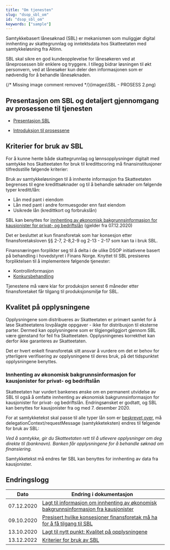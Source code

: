 ```yaml
---
title: "Om tjenesten"
slug: "dsop_sbl_om"
id: "dsop_sbl_om"
keywords: ["sample"]
---
```


Samtykkebasert lånesøknad (SBL) er mekanismen som muliggjør digital innhenting av skattegrunnlag og inntektsdata hos Skatteetaten med samtykkeløsning fra Altinn.

SBL skal sikre en god kundeopplevelse for lånesøkeren ved at låneprosessen blir enklere og tryggere. I tillegg bidrar løsningen til økt personvern, ved at lånesøker kun deler den informasjonen som er nødvendig for å behandle lånesøknaden.

\{/* Missing image comment removed */\}(images\SBL - PROSESS 2.png)

## Presentasjon om SBL og detaljert gjennomgang av prosessene til tjenesten

* [Presentasjon SBL](assets/SBL-Introduksjon-til-SBL.pdf)

* [Introduksjon til prosessene](assets/SBL-presentasjon.pdf)

## Kriterier for bruk av SBL

For å kunne hente både skattegrunnlag og lønnsopplysninger digitalt med samtykke hos Skatteetaten for bruk til kredittscoring må finansinstitusjoner tilfredsstille følgende kriterier:

Bruk av samtykkeløsningen til å innhente informasjon fra Skatteetaten begrenses til egne kredittsøknader og til å behandle søknader om følgende typer kreditt/lån:
* Lån med pant i eiendom
* Lån med pant i andre formuesgoder enn fast eiendom
* Usikrede lån (kredittkort og forbrukslån)

SBL kan benyttes for [innhenting av økonomisk bakgrunnsinformasjon for kausjonister for privat- og bedriftslån](https://dokumentasjon.dsop.no/dsop_sbl_om.html#innhenting-av-%C3%B8konomisk-bakgrunnsinformasjon-for-kausjonister-for-privat--og-bedriftsl%C3%A5n) (gjelder fra 07.12.2020)

Det er besluttet at kun finansforetak som har konsesjon etter finansforetaksloven &sect;§ 2-7, 2-8,2-9 og 2-13 - 2-17 som kan ta i bruk SBL.

Finansnæringen forplikter seg til å delta i de ulike DSOP initiativene basert på behandling i hovedstyret i Finans Norge. Knyttet til SBL presiseres forpliktelsen til å implementere følgende tjenester:

* Kontrollinformasjon
* [Konkursbehandling](https://dokumentasjon.dsop.no/dsop_v2konkurs_about.html)

Tjenestene må være klar for produksjon senest 6 måneder etter finansforetaket får tilgang til produksjonsmiljø for SBL.

## Kvalitet på opplysningene

Opplysningene som distribueres av Skatteetaten er primært samlet for å løse Skatteetatens lovpålagte oppgaver - ikke for distribusjon til eksterne parter. Dermed kan opplysningene som er tilgjengeliggjort gjennom SBL være gjenstand for feil fra Skatteetaten. Opplysningenes korrekthet kan  derfor ikke garanteres av Skatteetaten.

Det er hvert enkelt finansforetak sitt ansvar å vurdere om det er behov for ytterligere verifisering av opplysningene til deres bruk, på det tidspunktet opplysningene benyttes.

### Innhenting av økonomisk bakgrunnsinformasjon for kausjonister for privat- og bedriftslån

Skatteetaten har vurdert bankenes ønske om en permanent utvidelse av SBL til også å omfatte innhenting av økonomisk bakgrunnsinformasjon for kausjonister for privat- og bedriftslån. Endringsønsket er godtatt, og SBL kan benyttes for kausjonister fra og med 7. desember 2020.

For at samtykketekst skal passe til alle typer lån som er [beskrevet over](https://dokumentasjon.dsop.no/dsop_sbl_om.html#innhenting-av-%C3%B8konomisk-bakgrunnsinformasjon-for-kausjonister-for-privat--og-bedriftsl%C3%A5n), må delegationContext/requestMessage (samtykketeksten) endres til følgende for bruk av SBL:

*Ved å samtykke, gir du Skatteetaten rett til å utlevere opplysninger om deg direkte til (banknavn). Banken får opplysningene for å behandle søknad om finansiering.*

Samtykketekst må endres før SBL kan benyttes for innhenting av data fra kausjonister.

## Endringslogg

| Dato       | Endring i dokumentasjon                                                                                                                                                                                                                    |
|------------|--------------------------------------------------------------------------------------------------------------------------------------------------------------------------------------------------------------------------------------------|
| 07.12.2020 | [Lagt til informasjon om innhenting av økonomisk bakgrunnsinformasjon fra kausjonister](https://dokumentasjon.dsop.no/dsop_sbl_om.html#innhenting-av-%C3%B8konomisk-bakgrunnsinformasjon-for-kausjonister-for-privat--og-bedriftsl%C3%A5n) |
| 09.10.2020 | [Presisert hvilke konsesjoner finansforetak må ha for å få tilgang til SBL](https://dokumentasjon.dsop.no/dsop_sbl_om.html#kriterier-for-bruk-av-sbl)                                                                                      |
| 13.10.2020 | [Lagt til nytt punkt: Kvalitet på opplysningene](https://dokumentasjon.dsop.no/dsop_sbl_om.html#kvalitet-p%C3%A5-opplysningene)                                                                                                            |
| 13.12.2022 | [Kriterier for bruk av SBL](https://dokumentasjon.dsop.no/dsop_sbl_om.html#kriterier-for-bruk-av-sbl)                                                                                                                                      |
